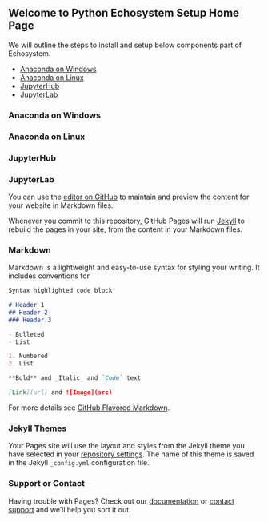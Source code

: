 ## Welcome to Python Echosystem Setup Home Page

We will outline the steps to install and setup below components part of Echosystem.

- [Anaconda on Windows](https://github.com/avinwu/test/edit/master/anaconda_installation_windows.html)
- [Anaconda on Linux](https://github.com/avinwu/test/edit/master/anaconda_installation_linux.md)
- [JupyterHub](https://github.com/avinwu/test/edit/master/jupyterhub_setup.md)
- [JupyterLab](https://github.com/avinwu/test/edit/master/jupyterlab_setup.md)

### Anaconda on Windows

### Anaconda on Linux

### JupyterHub

### JupyterLab


You can use the [editor on GitHub](https://github.com/avinwu/test/edit/master/index.md) to maintain and preview the content for your website in Markdown files.

Whenever you commit to this repository, GitHub Pages will run [Jekyll](https://jekyllrb.com/) to rebuild the pages in your site, from the content in your Markdown files.

### Markdown

Markdown is a lightweight and easy-to-use syntax for styling your writing. It includes conventions for

```markdown
Syntax highlighted code block

# Header 1
## Header 2
### Header 3

- Bulleted
- List

1. Numbered
2. List

**Bold** and _Italic_ and `Code` text

[Link](url) and ![Image](src)
```

For more details see [GitHub Flavored Markdown](https://guides.github.com/features/mastering-markdown/).

### Jekyll Themes

Your Pages site will use the layout and styles from the Jekyll theme you have selected in your [repository settings](https://github.com/avinwu/test/settings). The name of this theme is saved in the Jekyll `_config.yml` configuration file.

### Support or Contact

Having trouble with Pages? Check out our [documentation](https://help.github.com/categories/github-pages-basics/) or [contact support](https://github.com/contact) and we’ll help you sort it out.
